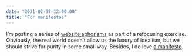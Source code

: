 ```yaml
---
date: "2021-02-08 12:00:00"
title: "For manifestos"
---
```



I’m posting a series of [website aphorisms](/paternoster/notes/2021-02-08-web-aphorism-5-websites-are-for-them) as part of a refocusing exercise. Obviously, the real world doesn’t allow us the luxury of idealism, but we should strive for purity in some small way. Besides, I do love [a manifesto](https://www.patrickrhone.net/how-i-build-websites-a-loose-manifesto/).
